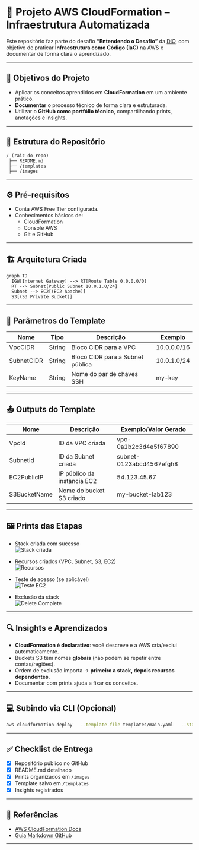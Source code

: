 # 🚀 Projeto AWS CloudFormation – Infraestrutura Automatizada

Este repositório faz parte do desafio **“Entendendo o Desafio”** da [DIO](https://www.dio.me/), com objetivo de praticar **Infraestrutura como Código (IaC)** na AWS e documentar de forma clara o aprendizado.

---

## 📌 Objetivos do Projeto

- Aplicar os conceitos aprendidos em **CloudFormation** em um ambiente prático.  
- **Documentar** o processo técnico de forma clara e estruturada.  
- Utilizar o **GitHub como portfólio técnico**, compartilhando prints, anotações e insights.  

---

## 📂 Estrutura do Repositório

```
/ (raiz do repo)
 ├── README.md
 ├── /templates      
 ├── /images       
```

---

## ⚙️ Pré-requisitos

- Conta AWS Free Tier configurada.  
- Conhecimentos básicos de:
  - CloudFormation
  - Console AWS
  - Git e GitHub  

---

## 🏗️ Arquitetura Criada

```mermaid
graph TD
  IGW[Internet Gateway] --> RT[Route Table 0.0.0.0/0]
  RT --> Subnet[Public Subnet 10.0.1.0/24]
  Subnet --> EC2[(EC2 Apache)]
  S3[(S3 Private Bucket)]
```

---

## 📜 Parâmetros do Template

| Nome       | Tipo      | Descrição                                   | Exemplo           |
|------------|----------|-----------------------------------------------|-------------------|
| VpcCIDR    | String   | Bloco CIDR para a VPC                        | 10.0.0.0/16       |
| SubnetCIDR | String   | Bloco CIDR para a Subnet pública             | 10.0.1.0/24       |
| KeyName    | String   | Nome do par de chaves SSH                    | my-key            |

---

## 📤 Outputs do Template

| Nome           | Descrição                               | Exemplo/Valor Gerado         |
|----------------|-----------------------------------------|-------------------------------|
| VpcId          | ID da VPC criada                        | vpc-0a1b2c3d4e5f67890        |
| SubnetId       | ID da Subnet criada                     | subnet-0123abcd4567efgh8     |
| EC2PublicIP    | IP público da instância EC2             | 54.123.45.67                 |
| S3BucketName   | Nome do bucket S3 criado                | my-bucket-lab123             |

---

## 🖼️ Prints das Etapas

- Stack criada com sucesso  
  ![Stack criada](/images/stack_created.png)

- Recursos criados (VPC, Subnet, S3, EC2)  
  ![Recursos](/images/resources.png)

- Teste de acesso (se aplicável)  
  ![Teste EC2](/images/ec2_test.png)

- Exclusão da stack  
  ![Delete Complete](/images/delete.png)

---

## 🔍 Insights e Aprendizados

- **CloudFormation é declarativo**: você descreve e a AWS cria/exclui automaticamente.  
- Buckets S3 têm nomes **globais** (não podem se repetir entre contas/regiões).  
- Ordem de exclusão importa → **primeiro a stack, depois recursos dependentes**.  
- Documentar com prints ajuda a fixar os conceitos.  

---

## 💻 Subindo via CLI (Opcional)

```bash
aws cloudformation deploy   --template-file templates/main.yaml   --stack-name cloudformation-lab   --capabilities CAPABILITY_IAM
```

---

## ✅ Checklist de Entrega

- [x] Repositório público no GitHub  
- [x] README.md detalhado  
- [x] Prints organizados em `/images`  
- [x] Template salvo em `/templates`  
- [x] Insights registrados  

---

## 📎 Referências

- [AWS CloudFormation Docs](https://docs.aws.amazon.com/cloudformation/)  
- [Guia Markdown GitHub](https://docs.github.com/pt/get-started/writing-on-github)  

---

